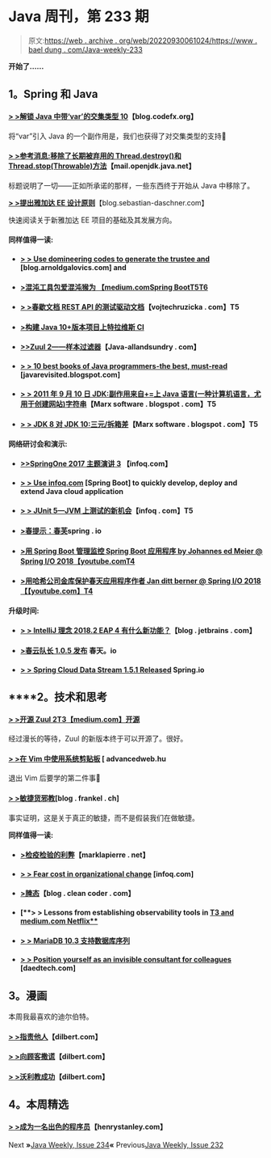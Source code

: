 # Java 周刊，第 233 期

> 原文:[https://web . archive . org/web/20220930061024/https://www . bael dung . com/Java-weekly-233](https://web.archive.org/web/20220930061024/https://www.baeldung.com/java-weekly-233)

**开始了……**

## **1。Spring 和 Java**

#### [**> >解锁 Java 中带‘var’的交集类型 10**](https://web.archive.org/web/20221129020316/https://blog.codefx.org/java/intersection-types-var/)【blog.codefx.org】

将“var”引入 Java 的一个副作用是，我们也获得了对交集类型的支持🙂

#### [**> >参考消息:移除了长期被弃用的 Thread.destroy()和 Thread.stop(Throwable)方法**](https://web.archive.org/web/20221129020316/http://mail.openjdk.java.net/pipermail/jdk-dev/2018-June/001362.html)【mail.openjdk.java.net】

标题说明了一切——正如所承诺的那样，一些东西终于开始从 Java 中移除了。

[**> >提出雅加达 EE 设计原则**](https://web.archive.org/web/20221129020316/https://blog.sebastian-daschner.com/entries/jakarta-ee-design-principles)【blog.sebastian-daschner.com】

快速阅读关于新雅加达 EE 项目的基础及其发展方向。

#### **同样值得一读:**

*   #### [**> > Use domineering codes to generate the trustee** and](https://web.archive.org/web/20221129020316/https://blog.arnoldgalovics.com/2018/06/11/generating-feign-clients-with-swagger-codegen-and-gradle/) [blog.arnoldgalovics.com] and

*   #### [**>混沌工具包爱混沌猴为 【medium.com**Spring BootT5T6](https://web.archive.org/web/20221129020316/https://medium.com/chaos-toolkit/chaos-toolkit-loves-chaos-monkey-for-spring-boot-548352985c8f)

*   #### [**> >春歇文档 REST API 的测试驱动文档**](https://web.archive.org/web/20221129020316/https://www.vojtechruzicka.com/spring-rest-docs/)【vojtechruzicka . com】T5

*   #### [**>构建 Java 10+版本项目上特拉维斯 CI**](https://web.archive.org/web/20221129020316/https://www.deps.co/guides/travis-ci-latest-java/)

*   #### [**>>Zuul 2——样本过滤器**](https://web.archive.org/web/20221129020316/http://www.java-allandsundry.com/2018/06/zuul-2-sample-filter.html)【Java-allandsundry . com】

*   #### [**> > 10 best books of Java programmers-the best, must-read**](https://web.archive.org/web/20221129020316/https://javarevisited.blogspot.com/2018/06/10-all-time-great-books-for-java.html) [javarevisited.blogspot.com]

*   #### [**> > 2011 年 9 月 10 日 JDK:副作用来自+=上 Java 语言(一种计算机语言，尤用于创建网站)字符串**](https://web.archive.org/web/20221129020316/https://marxsoftware.blogspot.com/2018/06/JDK-8204322.html)【Marx software . blogspot . com】T5

*   #### [**> > JDK 8 对 JDK 10:三元/拆箱差**](https://web.archive.org/web/20221129020316/https://marxsoftware.blogspot.com/2018/06/jdk8-jdk10-ternary-boxing-unboxing.html)【Marx software . blogspot . com】T5

**网络研讨会和演示:**

*   #### [**>>SpringOne 2017 主题演讲 3**](https://web.archive.org/web/20221129020316/https://www.infoq.com/presentations/springone-2017-keynote-3) 【infoq.com】

*   #### [**> > Use infoq.com**](https://web.archive.org/web/20221129020316/https://www.infoq.com/presentations/cloud-spring-boot) [Spring Boot] to quickly develop, deploy and extend Java cloud application

*   #### [**> > JUnit 5—JVM 上测试的新机会**](https://web.archive.org/web/20221129020316/https://www.infoq.com/presentations/junit-5-demo)【infoq . com】T5

*   #### [**>春提示：春芙**](https://web.archive.org/web/20221129020316/https://spring.io/blog/2018/06/13/spring-tips-spring-fu)spring . io

*   #### [**>用 Spring Boot 管理监控 Spring Boot 应用程序 by Johannes ed Meier @ Spring I/O 2018**【youtube.comT4](https://web.archive.org/web/20221129020316/https://www.youtube.com/watch?v=__zkypwjSMs)

*   #### [**>用哈希公司金库保护春天应用程序作者 Jan ditt berner @ Spring I/O 2018**【【youtube.com】T4](https://web.archive.org/web/20221129020316/https://www.youtube.com/watch?v=0cvnY7kM0Mk)

**升级时间:**

*   #### [**> > IntelliJ 理念 2018.2 EAP 4 有什么新功能？**](https://web.archive.org/web/20221129020316/https://blog.jetbrains.com/idea/2018/06/whats-new-in-intellij-idea-2018-2-eap-4/)【blog . jetbrains . com】

*   #### [**>春云队长 1.0.5 发布**](https://web.archive.org/web/20221129020316/https://spring.io/blog/2018/06/06/spring-cloud-skipper-1-0-5-released) 春天。io

*   #### [**> > Spring Cloud Data Stream 1.5.1 Released**](https://web.archive.org/web/20221129020316/https://spring.io/blog/2018/06/06/spring-cloud-data-flow-1-5-1-released) Spring.io

## ****2。**技术和思考**

#### [**> >开源 Zuul 2**T3【medium.com】开源](https://web.archive.org/web/20221129020316/https://medium.com/netflix-techblog/open-sourcing-zuul-2-82ea476cb2b3)

经过漫长的等待，Zuul 的新版本终于可以开源了。很好。

#### [**> >在 Vim 中使用系统剪贴板**](https://web.archive.org/web/20221129020316/https://advancedweb.hu/2018/06/12/vim-system-clipboard/) [ advancedweb.hu

退出 Vim 后要学的第二件事🙂

#### [**> >敏捷货邪教**](https://web.archive.org/web/20221129020316/https://blog.frankel.ch/agile-cargo-cult/)[blog . frankel . ch]

事实证明，这是关于真正的敏捷，而不是假装我们在做敏捷。

**同样值得一读:**

*   #### [**>检疫检验的利弊**](https://web.archive.org/web/20221129020316/https://marklapierre.net/pros-cons-quarantined-tests/)【marklapierre . net】

*   #### [**> > Fear cost in organizational change**](https://web.archive.org/web/20221129020316/https://www.infoq.com/articles/cost-fear-change) [infoq.com]

*   #### [**>腌态**](https://web.archive.org/web/20221129020316/http://blog.cleancoder.com/uncle-bob/2018/06/06/PickledState.html)【blog . clean coder . com】

*   #### [**> > Lessons from establishing observability tools in [ T3 and medium.com Netflix**](https://web.archive.org/web/20221129020316/https://medium.com/netflix-techblog/lessons-from-building-observability-tools-at-netflix-7cfafed6ab17)

*   #### [**> > MariaDB 10.3 支持数据库序列**](https://web.archive.org/web/20221129020316/https://vladmihalcea.com/mariadb-10-3-database-sequences/)

*   #### [**> > Position yourself as an invisible consultant for colleagues**](https://web.archive.org/web/20221129020316/https://daedtech.com/positioning-yourself-to-coworkers-as-a-stealth-consultant/) [daedtech.com]

## **3。漫画**

本周我最喜欢的迪尔伯特。

#### **[> >指责他人](https://web.archive.org/web/20221129020316/http://dilbert.com/strip/2011-09-15)**【dilbert.com】

#### [**> >向顾客撒谎**](https://web.archive.org/web/20221129020316/http://dilbert.com/strip/1996-08-10)【dilbert.com】

#### [**> >沃利教成功**](https://web.archive.org/web/20221129020316/http://dilbert.com/strip/2018-06-11)【dilbert.com】

## **4。本周精选**

#### **[> >成为一名出色的程序员](https://web.archive.org/web/20221129020316/https://recurse.henrystanley.com/post/better/)**【henrystanley.com】

Next **»**[Java Weekly, Issue 234](/web/20221129020316/https://www.baeldung.com/java-weekly-234)**«** Previous[Java Weekly, Issue 232](/web/20221129020316/https://www.baeldung.com/java-weekly-232)